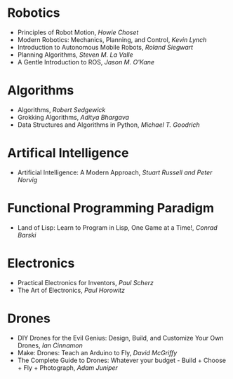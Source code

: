
# Robotics
- Principles of Robot Motion, _Howie Choset_
- Modern Robotics: Mechanics, Planning, and Control, _Kevin Lynch_
- Introduction to Autonomous Mobile Robots, _Roland Siegwart_
- Planning Algorithms, _Steven M. La Valle_
- A Gentle Introduction to ROS, _Jason M. O'Kane_

# Algorithms
- Algorithms, _Robert Sedgewick_
- Grokking Algorithms, _Aditya Bhargava_
- Data Structures and Algorithms in Python, _Michael T. Goodrich_

# Artifical Intelligence
-  Artificial Intelligence: A Modern Approach, _Stuart Russell and Peter Norvig_

# Functional Programming Paradigm
- Land of Lisp: Learn to Program in Lisp, One Game at a Time!, _Conrad Barski_

# Electronics
- Practical Electronics for Inventors, _Paul Scherz_
- The Art of Electronics, _Paul Horowitz_

# Drones
- DIY Drones for the Evil Genius: Design, Build, and Customize Your Own Drones, _Ian Cinnamon_
- Make: Drones: Teach an Arduino to Fly, _David McGriffy_
- The Complete Guide to Drones: Whatever your budget - Build + Choose + Fly + Photograph, _Adam Juniper_
